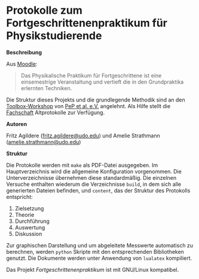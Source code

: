 # Protokolle zum Fortgeschrittenenpraktikum für Physikstudierende

**Beschreibung**

Aus [Moodle](https://moodle.tu-dortmund.de/):
> Das Physikalische Praktikum für Fortgeschrittene ist eine einsemestrige Veranstaltung und vertieft die in den Grundpraktika erlernten Techniken.

Die Struktur dieses Projekts und die grundlegende Methodik sind an den
[Toolbox-Workshop](https://toolbox.pep-dortmund.org/notes.html) von
[PeP et al. e.V.](https://pep-dortmund.org/) angelehnt. Als Hilfe stellt die
[Fachschaft](https://fachschaft-physik.tu-dortmund.de/wordpress/studium/praktikum/altprotokolle-fp/)
Altprotokolle zur Verfügung.

**Autoren**

Fritz Agildere ([fritz.agildere@udo.edu](mailto:fritz.agildere@udo.edu)) und
Amelie Strathmann ([amelie.strathmann@udo.edu](mailto:amelie.strathmann@udo.edu))

**Struktur**

Die Protokolle werden mit `make` als PDF-Datei ausgegeben. Im Hauptverzeichnis wird die allgemeine Konfiguration
vorgenommen. Die Unterverzeichnisse übernehmen diese standardmäßig. Die einzelnen Versuche enthalten wiederum die
Verzeichnisse `build`, in dem sich alle generierten Dateien befinden, und `content`, das der Struktur des Protokolls
entspricht:

1. Zielsetzung
2. Theorie
3. Durchführung
4. Auswertung
5. Diskussion

Zur graphischen Darstellung und um abgeleitete Messwerte automatisch zu berechnen, werden `python` Skripte
mit den entsprechenden Bibliotheken genutzt. Die Dokumente werden unter Anwendung von `lualatex` kompiliert.

Das Projekt *Fortgeschrittenenpraktikum* ist mit GNU/Linux kompatibel.
